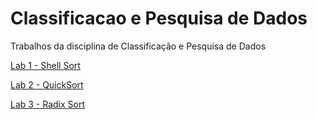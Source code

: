 # Classificacao e Pesquisa de Dados
Trabalhos da disciplina de Classificação e Pesquisa de Dados
&nbsp;

  [Lab 1 - Shell Sort](lab1/lab1-2023.pdf)
  &nbsp;
  
  [Lab 2 - QuickSort](lab2/lab2-2023.pdf)
  &nbsp;
  
  [Lab 3 - Radix Sort](lab3/lab3-2023-1.pdf)
